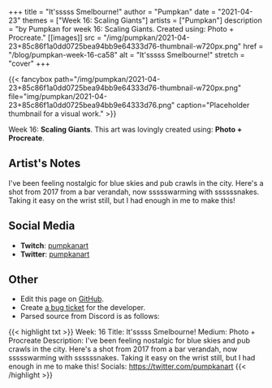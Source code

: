 +++
title =       "It'sssss Smelbourne!"
author =      "Pumpkan"
date =        "2021-04-23"
themes =      ["Week 16: Scaling Giants"]
artists =     ["Pumpkan"]
description = "by Pumpkan for week 16: Scaling Giants. Created using: Photo + Procreate."
[[images]]
              src = "/img/pumpkan/2021-04-23+85c86f1a0dd0725bea94bb9e64333d76-thumbnail-w720px.png"
              href = "/blog/pumpkan-week-16-ca58"
              alt = "It'sssss Smelbourne!"
              stretch = "cover"
+++


{{< fancybox path="/img/pumpkan/2021-04-23+85c86f1a0dd0725bea94bb9e64333d76-thumbnail-w720px.png" file="img/pumpkan/2021-04-23+85c86f1a0dd0725bea94bb9e64333d76.png" caption="Placeholder thumbnail for a visual work." >}}


Week 16: **Scaling Giants**. This art was lovingly created using: **Photo + Procreate**.

## Artist's Notes

I've been feeling nostalgic for blue skies and pub crawls in the city. Here's a shot from 2017 from a bar verandah, now ssssswarming with ssssssnakes. Taking it easy on the wrist still, but I had enough in me to make this!

## Social Media

- **Twitch**: <a href='https://twitch.tv/pumpkanart' target='_blank'>pumpkanart</a>
- **Twitter**: <a href='https://twitter.com/pumpkanart' target='_blank'>pumpkanart</a>

## Other

- Edit this page on [GitHub](https://github.com/teaminkling/web-refresh/edit/main/content/blog/pumpkan-week-16-ca58.md).
- Create [a bug ticket](https://github.com/teaminkling/web-refresh/issues/new?assignees=&labels=bug&template=problem-report.md&title=) for the developer.
- Parsed source from Discord is as follows:

{{< highlight txt >}}
Week: 16
Title: It'sssss Smelbourne! 
Medium: Photo + Procreate
Description: I've been feeling nostalgic for blue skies and pub crawls in the city. Here's a shot from 2017 from a bar verandah, now ssssswarming with ssssssnakes. Taking it easy on the wrist still, but I had enough in me to make this! 
Socials: https://twitter.com/pumpkanart
{{< /highlight >}}